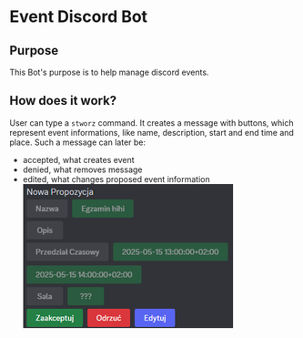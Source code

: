 # Event Discord Bot

## Purpose
This Bot's purpose is to help manage discord events.

## How does it work?
User can type a `stworz` command. It creates a message with buttons, which represent event informations, like name, description, start and end time and place. Such a message can later be:
* accepted, what creates event
* denied, what removes message
* edited, what changes proposed event information
![image](./pics/01.png)
